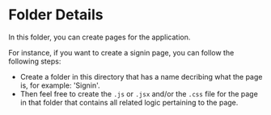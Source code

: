 # Folder Details

In this folder, you can create pages for the application. 

For instance, if you want to create a signin page, you can follow the following steps:

- Create a folder in this directory that has a name decribing what the page is, for example: 'Signin'.
- Then feel free to create the `.js` or `.jsx` and/or the `.css` file for the page in that folder that contains all related logic pertaining to the page.
